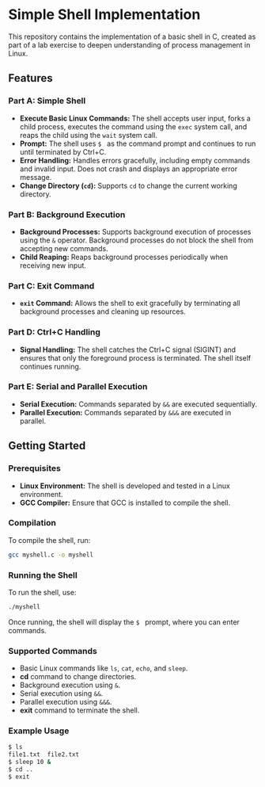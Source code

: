 
# Simple Shell Implementation

This repository contains the implementation of a basic shell in C, created as part of a lab exercise to deepen understanding of process management in Linux.

## Features

### Part A: Simple Shell
- **Execute Basic Linux Commands:** The shell accepts user input, forks a child process, executes the command using the `exec` system call, and reaps the child using the `wait` system call.
- **Prompt:** The shell uses `$ ` as the command prompt and continues to run until terminated by Ctrl+C.
- **Error Handling:** Handles errors gracefully, including empty commands and invalid input. Does not crash and displays an appropriate error message.
- **Change Directory (`cd`):** Supports `cd` to change the current working directory.

### Part B: Background Execution
- **Background Processes:** Supports background execution of processes using the `&` operator. Background processes do not block the shell from accepting new commands.
- **Child Reaping:** Reaps background processes periodically when receiving new input.

### Part C: Exit Command
- **`exit` Command:** Allows the shell to exit gracefully by terminating all background processes and cleaning up resources.

### Part D: Ctrl+C Handling
- **Signal Handling:** The shell catches the Ctrl+C signal (SIGINT) and ensures that only the foreground process is terminated. The shell itself continues running.

### Part E: Serial and Parallel Execution
- **Serial Execution:** Commands separated by `&&` are executed sequentially.
- **Parallel Execution:** Commands separated by `&&&` are executed in parallel.

## Getting Started

### Prerequisites
- **Linux Environment:** The shell is developed and tested in a Linux environment.
- **GCC Compiler:** Ensure that GCC is installed to compile the shell.

### Compilation

To compile the shell, run:

```bash
gcc myshell.c -o myshell
```

### Running the Shell

To run the shell, use:

```bash
./myshell
```

Once running, the shell will display the `$ ` prompt, where you can enter commands.

### Supported Commands
- Basic Linux commands like `ls`, `cat`, `echo`, and `sleep`.
- **cd** command to change directories.
- Background execution using `&`.
- Serial execution using `&&`.
- Parallel execution using `&&&`.
- **exit** command to terminate the shell.

### Example Usage
```bash
$ ls
file1.txt  file2.txt
$ sleep 10 &
$ cd ..
$ exit
```
